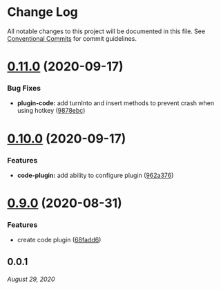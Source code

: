 # Change Log

All notable changes to this project will be documented in this file.
See [Conventional Commits](https://conventionalcommits.org) for commit guidelines.

# [0.11.0](https://github.com/coniel/slash/compare/v0.10.2...v0.11.0) (2020-09-17)


### Bug Fixes

* **plugin-code:** add turnInto and insert methods to prevent crash when using hotkey ([9878ebc](https://github.com/coniel/slash/commit/9878ebc1741f9c9e7473ecbf12ab1a00e16637d0))





# [0.10.0](https://github.com/coniel/slash/compare/v0.9.0...v0.10.0) (2020-09-17)


### Features

* **code-plugin:** add ability to configure plugin ([962a376](https://github.com/coniel/slash/commit/962a376b4f45b61dabc614a0a61c834005f330d3))





# [0.9.0](https://github.com/coniel/slash/compare/v0.8.1...v0.9.0) (2020-08-31)


### Features

* create code plugin ([68fadd6](https://github.com/coniel/slash/commit/68fadd641c89bc5dbcc7de56e5f637564362533f))





## 0.0.1
###### *August 29, 2020*
